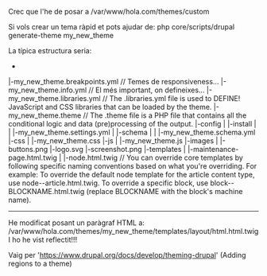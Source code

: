 Crec que l'he de posar a /var/www/hola.com/themes/custom

Si vols crear un tema ràpid et pots ajudar de:
php core/scripts/drupal generate-theme my_new_theme

La típica estructura seria:

-
|-my_new_theme.breakpoints.yml // Temes de responsiveness...
|-my_new_theme.info.yml // El més important, on defineixes...
|-my_new_theme.libraries.yml // The .libraries.yml file is used to DEFINE! JavaScript and CSS libraries that can be loaded by the theme.
|-my_new_theme.theme // The .theme file is a PHP file that contains all the conditional logic and data (pre)processing of the output.
|-config
|  |-install
|  |  |-my_new_theme.settings.yml
|  |-schema
|  |  |-my_new_theme.schema.yml
|-css
|  |-my_new_theme.css
|-js
|  |-my_new_theme.js
|-images
|  |-buttons.png
|-logo.svg
|-screenshot.png
|-templates
|  |-maintenance-page.html.twig
|  |-node.html.twig // You can override core templates by following specific naming conventions based on what you're overriding. For example:
    To override the default node template for the article content type, use node--article.html.twig.
    To override a specific block, use block--BLOCKNAME.html.twig (replace BLOCKNAME with the block's machine name).

-----------------------------------------------------------------------------------------------------------

He modificat posant un paràgraf HTML a: 
/var/www/hola.com/themes/my_new_theme/templates/layout/html.html.twig
I ho he vist reflectit!!!

Vaig per 'https://www.drupal.org/docs/develop/theming-drupal' (Adding regions to a theme)

